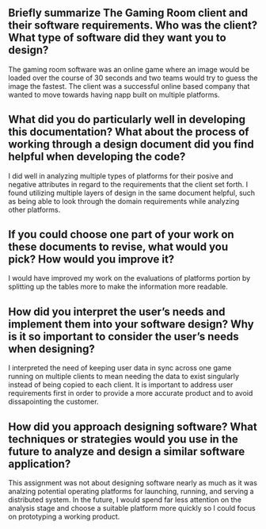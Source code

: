 ## Briefly summarize The Gaming Room client and their software requirements. Who was the client? What type of software did they want you to design?

The gaming room software was an online game where an image would be loaded over the course of 30 seconds and two teams would try to guess the image the fastest. The client was a successful online based company that wanted to move towards having napp built on multiple platforms.


## What did you do particularly well in developing this documentation? What about the process of working through a design document did you find helpful when developing the code?

I did well in analyzing multiple types of platforms for their posive and negative 
attributes in regard to the requirements that the client set forth. I found utilizing multiple layers of design in the same document helpful, such as being able to look through the domain requirements while analyzing other platforms. 

## If you could choose one part of your work on these documents to revise, what would you pick? How would you improve it?

I would have improved my work on the evaluations of platforms portion by splitting up the tables more to make the information more readable.

## How did you interpret the user’s needs and implement them into your software design? Why is it so important to consider the user’s needs when designing?

I interpreted the need of keeping user data in sync across one game running on multiple clients to mean needing the data to exist singularly instead of being copied to each client. It is important to address user requirements first in order to provide a more accurate product and to avoid dissapointing the customer. 

## How did you approach designing software? What techniques or strategies would you use in the future to analyze and design a similar software application?

This assignment was not about designing software nearly as much as it was analzing potential operating platforms for launching, running, and serving a distributed system. In the future, I would spend far less attention on the analysis stage and choose a suitable platform more quickly so I could focus on prototyping a working product.
